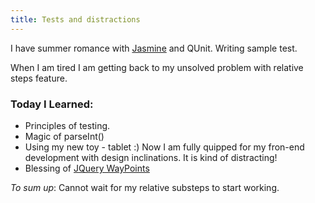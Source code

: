 ```yaml
--- 
title: Tests and distractions
---
```


I have summer romance with [Jasmine](http://pivotal.github.io/jasmine/) and QUnit. Writing sample test.

When I am tired I am getting back to my unsolved problem with relative steps feature.

### Today I Learned:
* Principles of testing.
* Magic of parseInt()
* Using my new toy - tablet :) Now I am fully quipped for my fron-end development with design inclinations. It is kind of distracting!
* Blessing of [JQuery WayPoints](http://imakewebthings.com/jquery-waypoints/#shortcuts-examples)

_To sum up_:
Cannot wait for my relative substeps to start working.

